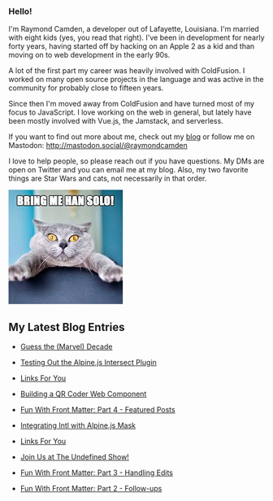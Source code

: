 ### Hello!

I'm Raymond Camden, a developer out of Lafayette, Louisiana. I'm married with eight kids (yes, you read that right). I've been in development for nearly forty years, having started off by hacking on an Apple 2 as a kid and than moving on to web development in the early 90s.

A lot of the first part my career was heavily involved with ColdFusion. I worked on many open source projects in the language and was active in the community for probably close to fifteen years. 

Since then I'm moved away from ColdFusion and have turned most of my focus to JavaScript. I love working on the web in general, but lately have been mostly involved with Vue.js, the Jamstack, and serverless. 

If you want to find out more about me, check out my [blog](https://www.raymondcamden.com) or follow me on Mastodon: <http://mastodon.social/@raymondcamden>

I love to help people, so please reach out if you have questions. My DMs are open on Twitter and you can email me at my blog. Also, my two favorite things are Star Wars and cats, not necessarily in that order.

![Star Wars cat](https://raw.githubusercontent.com/cfjedimaster/cfjedimaster/master/cat.jpg)

<!-- RSS -->
## My Latest Blog Entries

* [Guess the (Marvel) Decade](https://www.raymondcamden.com/2023/09/26/guess-the-marvel-decade)

* [Testing Out the Alpine.js Intersect Plugin](https://www.raymondcamden.com/2023/09/20/testing-out-the-alpinejs-intersect-plugin)

* [Links For You](https://www.raymondcamden.com/2023/09/17/links-for-you)

* [Building a QR Coder Web Component](https://www.raymondcamden.com/2023/09/13/building-a-qr-coder-web-component)

* [Fun With Front Matter: Part 4 - Featured Posts](https://www.raymondcamden.com/2023/09/12/fun-with-front-matter-part-4-featured-posts)

* [Integrating Intl with Alpine.js Mask](https://www.raymondcamden.com/2023/09/06/integrating-intl-with-alpinejs-mask)

* [Links For You](https://www.raymondcamden.com/2023/09/04/links-for-you)

* [Join Us at The Undefined Show!](https://www.raymondcamden.com/2023/09/01/join-us-at-the-undefined-show)

* [Fun With Front Matter: Part 3 - Handling Edits](https://www.raymondcamden.com/2023/08/31/fun-with-front-matter-part-3-handling-edits)

* [Fun With Front Matter: Part 2 - Follow-ups](https://www.raymondcamden.com/2023/08/29/fun-with-front-matter-part-2-followups)

<!-- ENDRSS -->

